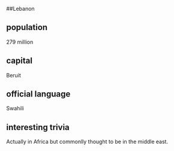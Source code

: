 ##Lebanon
## population
279 million

## capital
Beruit
 
## official language
Swahili

## interesting trivia
Actually in Africa but commonlly thought to be in the middle east.


